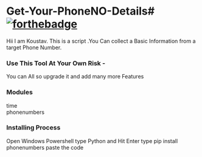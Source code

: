 # Get-Your-PhoneNO-Details# [![forthebadge](https://forthebadge.com/images/badges/made-with-python.svg)](https://forthebadge.com)
Hii I am Koustav. 
This is a script .You Can collect a Basic Information from a target Phone Number.

### Use This Tool At Your Own Risk -
You can All so upgrade it and add many more Features

### Modules
<p>
  time<br>phonenumbers
</p>

### Installing Process

Open Windows Powershell
type Python and Hit Enter
type pip install phonenumbers
paste the code
